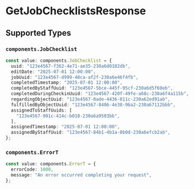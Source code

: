 # GetJobChecklistsResponse


## Supported Types

### `components.JobChecklist`

```typescript
const value: components.JobChecklist = {
  uuid: "123e4567-f362-4e71-ae35-230a6d0102db",
  editDate: "2025-07-01 12:00:00",
  jobUuid: "123e4567-d999-40ca-af2f-230a6e46f4fb",
  completedTimestamp: "2025-07-01 12:00:00",
  completedByStaffUuid: "123e4567-5bce-445f-95cf-230a6d5f60eb",
  completedDuringCheckinUuid: "123e4567-420f-49fe-a68c-230a6f4a115b",
  regardingObjectUuid: "123e4567-0ade-4436-811c-230a62ed91ab",
  fulfilledByObjectUuid: "123e4567-8406-4e38-9ba2-230a67112bbb",
  assignedToStaffUuids: [
    "123e4567-901c-414c-b018-230a6a9503bb",
  ],
  assignedTimestamp: "2025-07-01 12:00:00",
  assignedByStaffUuid: "123e4567-84b1-4b1a-8b0d-230a6efcb2ab",
};
```

### `components.ErrorT`

```typescript
const value: components.ErrorT = {
  errorCode: 1000,
  message: "An error occurred completing your request",
};
```

